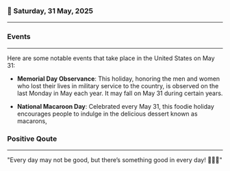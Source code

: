 ### 📅 Saturday, 31 May, 2025
------
### Events
------
Here are some notable events that take place in the United States on May 31:

- **Memorial Day Observance**: This holiday, honoring the men and women who lost their lives in military service to the country, is observed on the last Monday in May each year. It may fall on May 31 during certain years.
  
- **National Macaroon Day**: Celebrated every May 31, this foodie holiday encourages people to indulge in the delicious dessert known as macarons,
### Positive Qoute
------
"Every day may not be good, but there’s something good in every day! 💖🌈✨"

